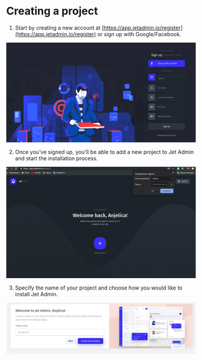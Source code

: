 # Creating a project

1. Start by creating a new account at [https://app.jetadmin.io/register](https://app.jetadmin.io/register) or sign up with Google/Facebook.

![](../.gitbook/assets/snimok-ekrana-2019-07-23-v-12.00.06.png)

2. Once you've signed up, you'll be able to add a new project to Jet Admin and start the installation process. 

![](../.gitbook/assets/snimok-ekrana-2019-07-23-v-12.25.17.png)

3. Specify the name of your project and choose how you would like to install Jet Admin. 

![](../.gitbook/assets/snimok-ekrana-2019-07-23-v-12.03.19.png)

